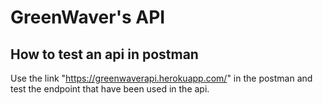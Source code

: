 # GreenWaver's API

## How to test an api in postman

Use the link "https://greenwaverapi.herokuapp.com/" in the postman and test the endpoint
that have been used in the api.
